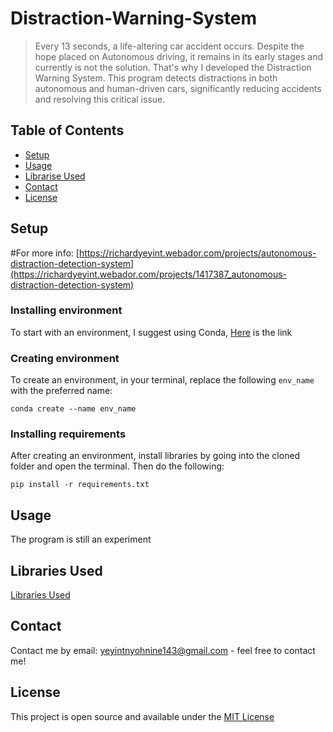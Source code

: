 # Distraction-Warning-System

> Every 13 seconds, a life-altering car accident occurs.
> Despite the hope placed on Autonomous driving, it remains in its early stages and currently is not the solution. 
> That's why I developed the Distraction Warning System.
> This program detects distractions in both autonomous and human-driven cars, significantly
> reducing accidents and resolving this critical issue. 

<!-- add screenshots later. -->

## Table of Contents
* [Setup](#setup)
* [Usage](#usage)
* [Librarise Used](#libraries-used)
* [Contact](#contact)
* [License](#license)


## Setup
#For more info: [https://richardyeyint.webador.com/projects/autonomous-distraction-detection-system](https://richardyeyint.webador.com/projects/1417387_autonomous-distraction-detection-system)

### Installing environment
To start with an environment, I suggest using Conda, [Here](https://docs.conda.io/projects/conda/en/latest/user-guide/install/windows.html) is the link


### Creating environment
To create an environment, in your terminal, replace the following ```env_name``` with the preferred name:

```conda create --name env_name```


### Installing requirements
After creating an environment, install libraries by going into the cloned folder and open the terminal. Then do the following:

```pip install -r requirements.txt```


## Usage
The program is still an experiment


## Libraries Used
[Libraries Used](https://github.com/Ye-Yint-Nyo-Hmine/Distraction-Warning-System/blob/main/Prereqs/requirements.txt)


## Contact
Contact me by email: yeyintnyohnine143@gmail.com - feel free to contact me!


## License
This project is open source and available under the [MIT License](https://github.com/Ye-Yint-Nyo-Hmine/Distraction-Warning-System/blob/main/LICENSE)
